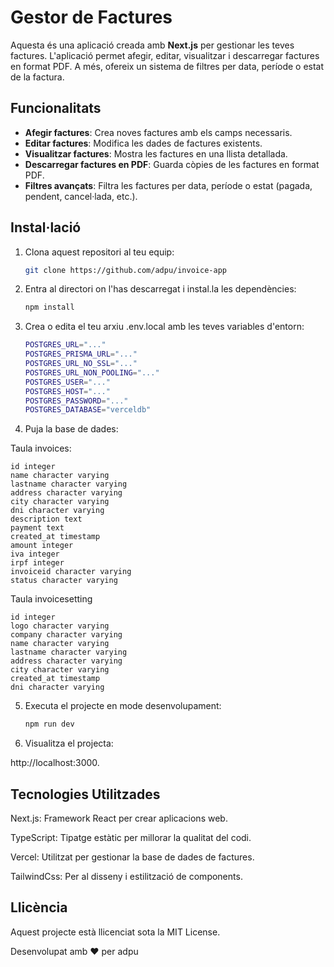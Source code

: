 # Gestor de Factures

Aquesta és una aplicació creada amb **Next.js** per gestionar les teves factures. L'aplicació permet afegir, editar, visualitzar i descarregar factures en format PDF. A més, ofereix un sistema de filtres per data, període o estat de la factura.

## Funcionalitats

- **Afegir factures**: Crea noves factures amb els camps necessaris.
- **Editar factures**: Modifica les dades de factures existents.
- **Visualitzar factures**: Mostra les factures en una llista detallada.
- **Descarregar factures en PDF**: Guarda còpies de les factures en format PDF.
- **Filtres avançats**: Filtra les factures per data, període o estat (pagada, pendent, cancel·lada, etc.).

## Instal·lació

1. Clona aquest repositori al teu equip:

   ```bash
   git clone https://github.com/adpu/invoice-app
   ```

2. Entra al directori on l'has descarregat i instal.la les dependències:
   
    ```bash 
    npm install
    ```

3. Crea o edita el teu arxiu .env.local amb les teves variables d'entorn:

    ```bash
    POSTGRES_URL="..."
    POSTGRES_PRISMA_URL="..."
    POSTGRES_URL_NO_SSL="..."
    POSTGRES_URL_NON_POOLING="..."
    POSTGRES_USER="..."
    POSTGRES_HOST="..."
    POSTGRES_PASSWORD="..."
    POSTGRES_DATABASE="verceldb"
    ```

4. Puja la base de dades:

Taula invoices:

    id integer
    name character varying
    lastname character varying
    address	character varying
    city character varying
    dni	character varying
    description	text
    payment	text
    created_at timestamp
    amount integer
    iva	integer
    irpf integer
    invoiceid character varying 
    status character varying


Taula invoicesetting

    id integer
    logo character varying
    company	character varying
    name character varying
    lastname character varying
    address	character varying
    city character varying
    created_at timestamp
    dni	character varying



5. Executa el projecte en mode desenvolupament:
 
    ```bash 
    npm run dev
    ```

6. Visualitza el projecta:

http://localhost:3000.



## Tecnologies Utilitzades
Next.js: Framework React per crear aplicacions web.

TypeScript: Tipatge estàtic per millorar la qualitat del codi.

Vercel: Utilitzat per gestionar la base de dades de factures.

TailwindCss: Per al disseny i estilització de components.



## Llicència
Aquest projecte està llicenciat sota la MIT License.

Desenvolupat amb ❤️ per adpu



